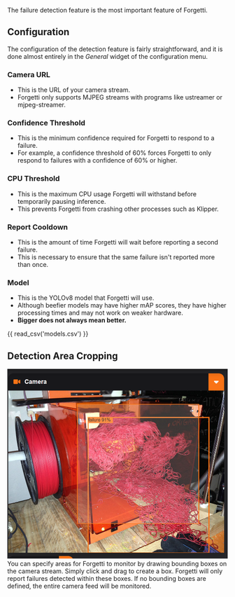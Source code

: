 The failure detection feature is the most important feature of Forgetti.

## Configuration

The configuration of the detection feature is fairly straightforward, and it is done almost entirely in the <i>General</i> widget of the configuration menu.

### Camera URL
* This is the URL of your camera stream.
* Forgetti only supports MJPEG streams with programs like ustreamer or mjpeg-streamer. 

### Confidence Threshold
* This is the minimum confidence required for Forgetti to respond to a failure.
* For example, a confidence threshold of 60% forces Forgetti to only respond to failures with a confidence of 60% or higher.

### CPU Threshold
* This is the maximum CPU usage Forgetti will withstand before temporarily pausing inference.
* This prevents Forgetti from crashing other processes such as Klipper.

### Report Cooldown
* This is the amount of time Forgetti will wait before reporting a second failure.
* This is necessary to ensure that the same failure isn't reported more than once.

### Model
* This is the YOLOv8 model that Forgetti will use.
* Although beefier models may have higher mAP scores, they have higher processing times and may not work on weaker hardware.
* **Bigger does not always mean better.**

{{ read_csv('models.csv') }}

## Detection Area Cropping
![example of detection area cropping](bounding.png)
You can specify areas for Forgetti to monitor by drawing bounding boxes on the camera stream. Simply click and drag to create a box. Forgetti will only report failures detected within these boxes. If no bounding boxes are defined, the entire camera feed will be monitored.
